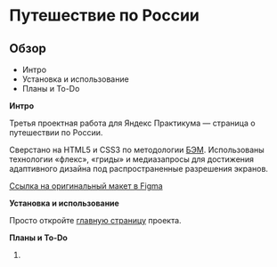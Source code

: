 # Путешествие по России

## Обзор
* Интро
* Установка и использование
* Планы и To-Do

**Интро**

Третья проектная работа для Яндекс Практикума — страница о путешествии по России.

Сверстано на HTML5 и CSS3 по методологии [БЭМ](https://ru.bem.info/). Использованы технологии «флекс», «гриды» и медиазапросы для достижения адаптивного дизайна под распространенные разрешения экранов.

[Ссылка на оригинальный макет в Figma](https://www.figma.com/file/5S2WSbEFL6awjVWJ0NWL8Q/Sprint-3_-Russia-_-desktop-mobile?node-id=28503%3A0)

**Установка и использование**

Просто откройте [главную страницу](https://mayuxi.github.io/russian-travel/) проекта.

**Планы и To-Do**

1. 